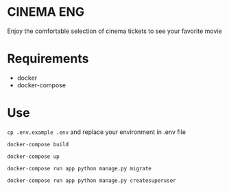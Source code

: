 # CINEMA ENG

Enjoy the comfortable selection of cinema tickets to see your favorite movie

# Requirements

- docker
- docker-compose

# Use

`cp .env.example .env` and replace your environment in .env file

`docker-compose build`

`docker-compose up`

`docker-compose run app python manage.py migrate`

`docker-compose run app python manage.py createsuperuser`